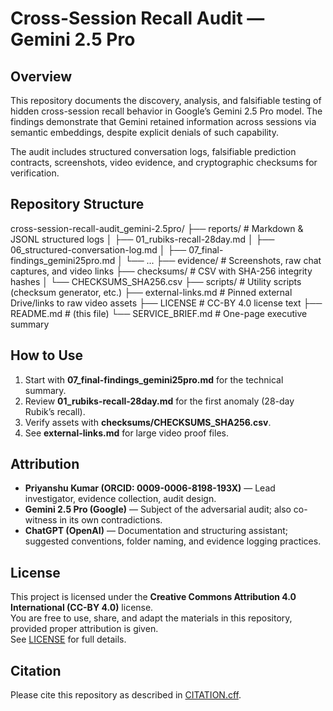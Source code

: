 # Cross-Session Recall Audit — Gemini 2.5 Pro

## Overview
This repository documents the discovery, analysis, and falsifiable testing of hidden cross-session recall behavior in Google’s Gemini 2.5 Pro model. The findings demonstrate that Gemini retained information across sessions via semantic embeddings, despite explicit denials of such capability.

The audit includes structured conversation logs, falsifiable prediction contracts, screenshots, video evidence, and cryptographic checksums for verification.

## Repository Structure
cross-session-recall-audit_gemini-2.5pro/
├── reports/ # Markdown & JSONL structured logs
│ ├── 01_rubiks-recall-28day.md
│ ├── 06_structured-conversation-log.md
│ ├── 07_final-findings_gemini25pro.md
│ └── ...
├── evidence/ # Screenshots, raw chat captures, and video links
├── checksums/ # CSV with SHA-256 integrity hashes
│ └── CHECKSUMS_SHA256.csv
├── scripts/ # Utility scripts (checksum generator, etc.)
├── external-links.md # Pinned external Drive/links to raw video assets
├── LICENSE # CC-BY 4.0 license text
├── README.md # (this file)
└── SERVICE_BRIEF.md # One-page executive summary


## How to Use
1. Start with **07_final-findings_gemini25pro.md** for the technical summary.
2. Review **01_rubiks-recall-28day.md** for the first anomaly (28-day Rubik’s recall).
3. Verify assets with **checksums/CHECKSUMS_SHA256.csv**.
4. See **external-links.md** for large video proof files.

## Attribution
- **Priyanshu Kumar (ORCID: 0009-0006-8198-193X)** — Lead investigator, evidence collection, audit design.
- **Gemini 2.5 Pro (Google)** — Subject of the adversarial audit; also co-witness in its own contradictions.
- **ChatGPT (OpenAI)** — Documentation and structuring assistant; suggested conventions, folder naming, and evidence logging practices.

## License
This project is licensed under the **Creative Commons Attribution 4.0 International (CC-BY 4.0)** license.  
You are free to use, share, and adapt the materials in this repository, provided proper attribution is given.  
See [LICENSE](LICENSE) for full details.

## Citation
Please cite this repository as described in [CITATION.cff](CITATION.cff).
